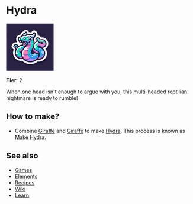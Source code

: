 # Hydra

![](../images/item.hydra.png)

**Tier**: 2

When one head isn't enough to argue with you, this multi-headed reptilian nightmare is ready to rumble!

## How to make?

* Combine [Giraffe](/wiki/elements/giraffe) and [Giraffe](/wiki/elements/giraffe) to make [Hydra](/wiki/elements/hydra). This process is known as [Make Hydra](/wiki/recipes/make-hydra).

## See also

* [Games](/wiki/games)
* [Elements](/wiki/elements)
* [Recipes](/wiki/recipes)
* [Wiki](/wiki/index)
* [Learn](/learn/index)